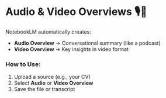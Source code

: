 
# Audio & Video Overviews 🎙️🎥

NotebookLM automatically creates:
- **Audio Overview** → Conversational summary (like a podcast)
- **Video Overview** → Key insights in video format

### How to Use:
1. Upload a source (e.g., your CV)
2. Select **Audio** or **Video Overview**
3. Save the file or transcript
